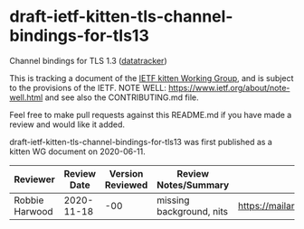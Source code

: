 # draft-ietf-kitten-tls-channel-bindings-for-tls13
Channel bindings for TLS 1.3
([datatracker](https://datatracker.ietf.org/doc/draft-ietf-kitten-tls-channel-bindings-for-tls13/))

This is tracking a document of the [IETF kitten Working
Group](https://datatracker.ietf.org/wg/kitten), and is subject to the
provisions of the IETF.  NOTE WELL: https://www.ietf.org/about/note-well.html
and see also the CONTRIBUTING.md file.

Feel free to make pull requests against this README.md if you have made a
review and would like it added.

draft-ietf-kitten-tls-channel-bindings-for-tls13 was first published as a
kitten WG document on 2020-06-11.

| Reviewer       | Review Date | Version Reviewed | Review Notes/Summary     | Link to Review                                                            |
|----------------|-------------|------------------|--------------------------|---------------------------------------------------------------------------|
| Robbie Harwood | 2020-11-18  | -00              | missing background, nits | https://mailarchive.ietf.org/arch/msg/kitten/q_S6tD_VonAZCrU4i_gHHvUSOMs/ |
